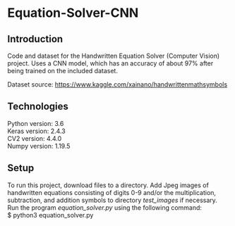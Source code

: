 # Equation-Solver-CNN

## Introduction
Code and dataset for the Handwritten Equation Solver (Computer Vision) project. Uses a CNN model, which has an accuracy of about 97% after being trained on the included dataset.

Dataset source: https://www.kaggle.com/xainano/handwrittenmathsymbols


## Technologies
Python version: 3.6  
Keras version: 2.4.3  
CV2 version: 4.4.0  
Numpy version: 1.19.5  


## Setup
To run this project, download files to a directory. Add Jpeg images of handwritten equations consisting of digits 0-9 and/or the multiplication, subtraction, and addition symbols to directory *test_images* if necessary. Run the program *equation_solver.py* using the following command:  
$ python3 equation_solver.py
